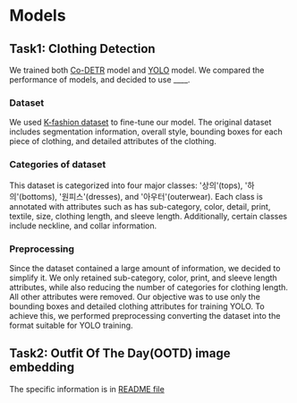 # Models
## Task1: Clothing Detection
We trained both [Co-DETR](https://arxiv.org/abs/2211.12860) model and [YOLO](https://docs.ultralytics.com/models/) model. We compared the performance of models, and decided to use ____.

### Dataset
We used [K-fashion dataset](https://www.aihub.or.kr/aihubdata/data/view.do?currMenu=115&topMenu=100&aihubDataSe=data&dataSetSn=51) to fine-tune our model. The original dataset includes segmentation information, overall style, bounding boxes for each piece of clothing, and detailed attributes of the clothing.

### Categories of dataset
This dataset is categorized into four major classes: '상의'(tops), '하의'(bottoms), '원피스'(dresses), and '아우터'(outerwear). Each class is annotated with attributes such as has sub-category, color, detail, print, textile, size, clothing length, and sleeve length. Additionally, certain classes include neckline, and collar information. 

### Preprocessing
Since the dataset contained a large amount of information, we decided to simplify it. We only retained sub-category, color, print, and sleeve length attributes, while also reducing the number of categories for clothing length. All other attributes were removed.
Our objective was to use only the bounding boxes and detailed clothing attributes for training YOLO. To achieve this, we performed preprocessing converting the dataset into the format suitable for YOLO training.


## Task2: Outfit Of The Day(OOTD) image embedding
The specific information is in [README file](EmbeddingModel/README.md)
